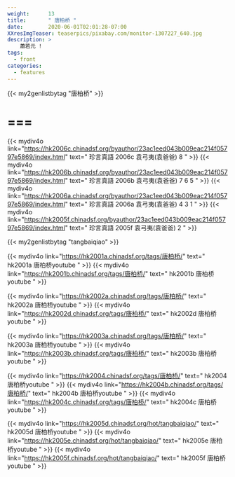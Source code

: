 ```yaml
---
weight:      13
title:       " 唐柏桥 "
date:        2020-06-01T02:01:28-07:00
XXresImgTeaser: teaserpics/pixabay.com/monitor-1307227_640.jpg
description: >
    蕭若元 !
tags:
  - front
categories:
  - features
---
```



{{< my2genlistbytag "唐柏桥" >}}

# ===

{{< mydiv4o link="https://hk2006c.chinadsf.org/byauthor/23ac1eed043b009eac214f05797e5869/index.html" text=" 珍言真語 2006c 袁弓夷(袁爸爸) 8 " >}}
{{< mydiv4o link="https://hk2006b.chinadsf.org/byauthor/23ac1eed043b009eac214f05797e5869/index.html" text=" 珍言真語 2006b 袁弓夷(袁爸爸) 7 6 5 " >}}
{{< mydiv4o link="https://hk2006a.chinadsf.org/byauthor/23ac1eed043b009eac214f05797e5869/index.html" text=" 珍言真語 2006a 袁弓夷(袁爸爸) 4 3 1 " >}}
{{< mydiv4o link="https://hk2005f.chinadsf.org/byauthor/23ac1eed043b009eac214f05797e5869/index.html" text=" 珍言真語 2005f 袁弓夷(袁爸爸) 2 " >}}

{{< my2genlistbytag "tangbaiqiao" >}}

{{< mydiv4o link="https://hk2001a.chinadsf.org/tags/唐柏桥/" text=" hk2001a 唐柏桥youtube " >}}
{{< mydiv4o link="https://hk2001b.chinadsf.org/tags/唐柏桥/" text=" hk2001b 唐柏桥youtube " >}}

{{< mydiv4o link="https://hk2002a.chinadsf.org/tags/唐柏桥/" text=" hk2002a 唐柏桥youtube " >}}
{{< mydiv4o link="https://hk2002d.chinadsf.org/tags/唐柏桥/" text=" hk2002d 唐柏桥youtube " >}}

{{< mydiv4o link="https://hk2003a.chinadsf.org/tags/唐柏桥/" text=" hk2003a 唐柏桥youtube " >}}
{{< mydiv4o link="https://hk2003b.chinadsf.org/tags/唐柏桥/" text=" hk2003b 唐柏桥youtube " >}}

{{< mydiv4o link="https://hk2004.chinadsf.org/tags/唐柏桥/" text=" hk2004 唐柏桥youtube " >}}
{{< mydiv4o link="https://hk2004b.chinadsf.org/tags/唐柏桥/" text=" hk2004b 唐柏桥youtube " >}}
{{< mydiv4o link="https://hk2004c.chinadsf.org/tags/唐柏桥/" text=" hk2004c 唐柏桥youtube " >}}

{{< mydiv4o link="https://hk2005d.chinadsf.org/hot/tangbaiqiao/" text=" hk2005d 唐柏桥youtube " >}}
{{< mydiv4o link="https://hk2005e.chinadsf.org/hot/tangbaiqiao/" text=" hk2005e 唐柏桥youtube " >}}
{{< mydiv4o link="https://hk2005f.chinadsf.org/hot/tangbaiqiao/" text=" hk2005f 唐柏桥youtube " >}}


